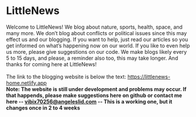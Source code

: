 # LittleNews
Welcome to LittleNews! We blog about nature, sports, health, space, and many more. We don’t blog about conflicts or political issues since this may effect us and our blogging. If you want to help, just read our articles so you get informed on what’s happening now on our world. If you like to even help us more, please give suggestions on our code. We make blogs likely every 5 to 15 days, and please, a reminder also too, this may take longer. And thanks for coming here at LittleNews!
<br />
<br />
The link to the blogging website is below the text:
https://littlenews-home.netlify.app
<br />
**Note: The website is still under development and problems may occur. If that happends, please make suggestions here on github or contact me here -- vibix70256@angeleslid.com -- This is a working one, but it changes once in 2 to 4 weeks**
